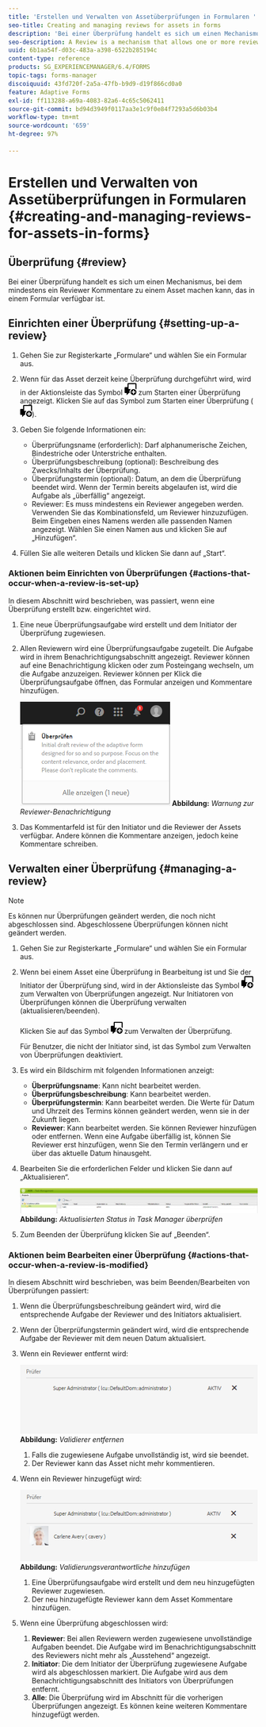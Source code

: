 ```yaml
---
title: 'Erstellen und Verwalten von Assetüberprüfungen in Formularen '
seo-title: Creating and managing reviews for assets in forms
description: 'Bei einer Überprüfung handelt es sich um einen Mechanismus, bei dem mindestens ein Prüfer Assets kommentieren kann, die in einem Formular verfügbar sind. '
seo-description: A Review is a mechanism that allows one or more reviewers to comment on an asset that is available in a form.
uuid: 6b1aa54f-d03c-483a-a398-6522b285194c
content-type: reference
products: SG_EXPERIENCEMANAGER/6.4/FORMS
topic-tags: forms-manager
discoiquuid: 43fd720f-2a5a-47fb-b9d9-d19f866cd0a0
feature: Adaptive Forms
exl-id: ff113288-a69a-4083-82a6-4c65c5062411
source-git-commit: bd94d3949f0117aa3e1c9f0e84f7293a5d6b03b4
workflow-type: tm+mt
source-wordcount: '659'
ht-degree: 97%

---
```


# Erstellen und Verwalten von Assetüberprüfungen in Formularen  {#creating-and-managing-reviews-for-assets-in-forms}

## Überprüfung {#review}

Bei einer Überprüfung handelt es sich um einen Mechanismus, bei dem mindestens ein Reviewer Kommentare zu einem Asset machen kann, das in einem Formular verfügbar ist.

## Einrichten einer Überprüfung {#setting-up-a-review}

1. Gehen Sie zur Registerkarte „Formulare“ und wählen Sie ein Formular aus.
1. Wenn für das Asset derzeit keine Überprüfung durchgeführt wird, wird in der Aktionsleiste das Symbol ![aem6forms_review_chat_comment](assets/aem6forms_review_chat_comment.png) zum Starten einer Überprüfung angezeigt. Klicken Sie auf das Symbol zum Starten einer Überprüfung (![aem6forms_review_chat_comment](assets/aem6forms_review_chat_comment.png)).
1. Geben Sie folgende Informationen ein:

   * Überprüfungsname (erforderlich): Darf alphanumerische Zeichen, Bindestriche oder Unterstriche enthalten.
   * Überprüfungsbeschreibung (optional): Beschreibung des Zwecks/Inhalts der Überprüfung.
   * Überprüfungstermin (optional): Datum, an dem die Überprüfung beendet wird. Wenn der Termin bereits abgelaufen ist, wird die Aufgabe als „überfällig“ angezeigt.
   * Reviewer: Es muss mindestens ein Reviewer angegeben werden. Verwenden Sie das Kombinationsfeld, um Reviewer hinzuzufügen. Beim Eingeben eines Namens werden alle passenden Namen angezeigt. Wählen Sie einen Namen aus und klicken Sie auf „Hinzufügen“.

1. Füllen Sie alle weiteren Details und klicken Sie dann auf „Start“.

### Aktionen beim Einrichten von Überprüfungen {#actions-that-occur-when-a-review-is-set-up}

In diesem Abschnitt wird beschrieben, was passiert, wenn eine Überprüfung erstellt bzw. eingerichtet wird.

1. Eine neue Überprüfungsaufgabe wird erstellt und dem Initiator der Überprüfung zugewiesen.
1. Allen Reviewern wird eine Überprüfungsaufgabe zugeteilt. Die Aufgabe wird in ihrem Benachrichtigungsabschnitt angezeigt. Reviewer können auf eine Benachrichtigung klicken oder zum Posteingang wechseln, um die Aufgabe anzuzeigen. Reviewer können per Klick die Überprüfungsaufgabe öffnen, das Formular anzeigen und Kommentare hinzufügen.

   ![Warnung bei Reviewerbenachrichtigungen](assets/noti.png)
   **Abbildung:** *Warnung zur Reviewer-Benachrichtigung*

1. Das Kommentarfeld ist für den Initiator und die Reviewer der Assets verfügbar. Andere können die Kommentare anzeigen, jedoch keine Kommentare schreiben.

## Verwalten einer Überprüfung {#managing-a-review}

>[!NOTE]
>
>Es können nur Überprüfungen geändert werden, die noch nicht abgeschlossen sind. Abgeschlossene Überprüfungen können nicht geändert werden.

1. Gehen Sie zur Registerkarte „Formulare“ und wählen Sie ein Formular aus.

1. Wenn bei einem Asset eine Überprüfung in Bearbeitung ist und Sie der Initiator der Überprüfung sind, wird in der Aktionsleiste das Symbol ![aem6forms_review_chat_comment](assets/aem6forms_review_chat_comment.png) zum Verwalten von Überprüfungen angezeigt. Nur Initiatoren von Überprüfungen können die Überprüfung verwalten (aktualisieren/beenden).

   Klicken Sie auf das Symbol ![aem6forms_review_chat_comment](assets/aem6forms_review_chat_comment.png) zum Verwalten der Überprüfung.

   Für Benutzer, die nicht der Initiator sind, ist das Symbol zum Verwalten von Überprüfungen deaktiviert.

1. Es wird ein Bildschirm mit folgenden Informationen anzeigt:

   * **Überprüfungsname**: Kann nicht bearbeitet werden.
   * **Überprüfungsbeschreibung**: Kann bearbeitet werden.
   * **Überprüfungstermin**: Kann bearbeitet werden. Die Werte für Datum und Uhrzeit des Termins können geändert werden, wenn sie in der Zukunft liegen.
   * **Reviewer**: Kann bearbeitet werden. Sie können Reviewer hinzufügen oder entfernen. Wenn eine Aufgabe überfällig ist, können Sie Reviewer erst hinzufügen, wenn Sie den Termin verlängern und er über das aktuelle Datum hinausgeht.

1. Bearbeiten Sie die erforderlichen Felder und klicken Sie dann auf „Aktualisieren“.

   ![Überprüfen des aktuellen Status im Task Manager](assets/tskmgr.png)
   **Abbildung:** *Aktualisierten Status in Task Manager überprüfen*

1. Zum Beenden der Überprüfung klicken Sie auf „Beenden“.

### Aktionen beim Bearbeiten einer Überprüfung {#actions-that-occur-when-a-review-is-modified}

In diesem Abschnitt wird beschrieben, was beim Beenden/Bearbeiten von Überprüfungen passiert:

1. Wenn die Überprüfungsbeschreibung geändert wird, wird die entsprechende Aufgabe der Reviewer und des Initiators aktualisiert.
1. Wenn der Überprüfungstermin geändert wird, wird die entsprechende Aufgabe der Reviewer mit dem neuen Datum aktualisiert.

1. Wenn ein Reviewer entfernt wird:

   ![Entfernen eines Reviewers](assets/removeduser.png)
   **Abbildung:** *Validierer entfernen*

   1. Falls die zugewiesene Aufgabe unvollständig ist, wird sie beendet.
   1. Der Reviewer kann das Asset nicht mehr kommentieren.

1. Wenn ein Reviewer hinzugefügt wird:

   ![Hinzufügen eines Reviewers](assets/addedreviewer.png)
   **Abbildung:** *Validierungsverantwortliche hinzufügen*

   1. Eine Überprüfungsaufgabe wird erstellt und dem neu hinzugefügten Reviewer zugewiesen.
   1. Der neu hinzugefügte Reviewer kann dem Asset Kommentare hinzufügen.

1. Wenn eine Überprüfung abgeschlossen wird:

   1. **Reviewer**: Bei allen Reviewern werden zugewiesene unvollständige Aufgaben beendet. Die Aufgabe wird im Benachrichtigungsabschnitt des Reviewers nicht mehr als „Ausstehend“ angezeigt.
   1. **Initiator**: Die dem Initiator der Überprüfung zugewiesene Aufgabe wird als abgeschlossen markiert. Die Aufgabe wird aus dem Benachrichtigungsabschnitt des Initiators von Überprüfungen entfernt.
   1. **Alle**: Die Überprüfung wird im Abschnitt für die vorherigen Überprüfungen angezeigt. Es können keine weiteren Kommentare hinzugefügt werden.
